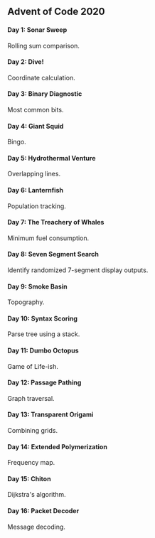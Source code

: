 ## Advent of Code 2020

#### Day 1: Sonar Sweep

Rolling sum comparison.

#### Day 2: Dive!

Coordinate calculation.

#### Day 3: Binary Diagnostic

Most common bits.

#### Day 4: Giant Squid

Bingo.

#### Day 5: Hydrothermal Venture

Overlapping lines.

#### Day 6: Lanternfish

Population tracking.

#### Day 7: The Treachery of Whales

Minimum fuel consumption.

#### Day 8: Seven Segment Search

Identify randomized 7-segment display outputs.

#### Day 9: Smoke Basin

Topography.

#### Day 10: Syntax Scoring

Parse tree using a stack.

#### Day 11: Dumbo Octopus

Game of Life-ish.

#### Day 12: Passage Pathing

Graph traversal.

#### Day 13: Transparent Origami

Combining grids.

#### Day 14: Extended Polymerization

Frequency map.

#### Day 15: Chiton

Dijkstra's algorithm.

#### Day 16: Packet Decoder

Message decoding.

